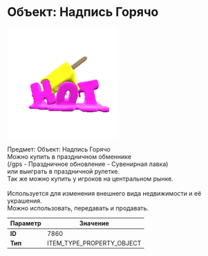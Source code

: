 # Объект: Надпись Горячо

![Item Image](../img/7860.webp?raw=true)

Предмет: Объект: Надпись Горячо<br>Можно купить в праздничном обменнике<br>(/gps - Праздничное обновление - Сувенирная лавка)<br>или выиграть в праздничной рулетке.<br>Так же можно купить у игроков на центральном рынке.<br><br>Используется для изменения внешнего вида недвижимости и её украшения.<br>Можно использовать, передавать и продавать.


| Параметр | Значение |
|----------|----------|
| **ID** | 7860 |
| **Тип** | ITEM_TYPE_PROPERTY_OBJECT |

